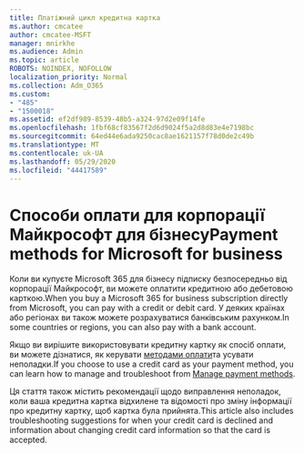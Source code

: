 ```yaml
---
title: Платіжний цикл кредитна картка
ms.author: cmcatee
author: cmcatee-MSFT
manager: mnirkhe
ms.audience: Admin
ms.topic: article
ROBOTS: NOINDEX, NOFOLLOW
localization_priority: Normal
ms.collection: Adm_O365
ms.custom:
- "485"
- "1500018"
ms.assetid: ef2df989-8539-48b5-a324-97d2e09f14fe
ms.openlocfilehash: 1fbf68cf83567f2d6d9024f5a2d8d83e4e7198bc
ms.sourcegitcommit: 64ed44e6ada9250cac8ae1621157f78d0de2c49b
ms.translationtype: MT
ms.contentlocale: uk-UA
ms.lasthandoff: 05/29/2020
ms.locfileid: "44417589"
---
```

# <a name="payment-methods-for-microsoft-for-business"></a><span data-ttu-id="fbd2d-102">Способи оплати для корпорації Майкрософт для бізнесу</span><span class="sxs-lookup"><span data-stu-id="fbd2d-102">Payment methods for Microsoft for business</span></span>

<span data-ttu-id="fbd2d-103">Коли ви купуєте Microsoft 365 для бізнесу підписку безпосередньо від корпорації Майкрософт, ви можете оплатити кредитною або дебетовою карткою.</span><span class="sxs-lookup"><span data-stu-id="fbd2d-103">When you buy a Microsoft 365 for business subscription directly from Microsoft, you can pay with a credit or debit card.</span></span> <span data-ttu-id="fbd2d-104">У деяких країнах або регіонах ви також можете розрахуватися банківським рахунком.</span><span class="sxs-lookup"><span data-stu-id="fbd2d-104">In some countries or regions, you can also pay with a bank account.</span></span>
  
<span data-ttu-id="fbd2d-105">Якщо ви вирішите використовувати кредитну картку як спосіб оплати, ви можете дізнатися, як керувати [методами оплати](https://docs.microsoft.com/microsoft-365/commerce/billing-and-payments/manage-payment-methods)та усувати неполадки.</span><span class="sxs-lookup"><span data-stu-id="fbd2d-105">If you choose to use a credit card as your payment method, you can learn how to manage and troubleshoot from [Manage payment methods](https://docs.microsoft.com/microsoft-365/commerce/billing-and-payments/manage-payment-methods).</span></span>
  
<span data-ttu-id="fbd2d-106">Ця стаття також містить рекомендації щодо виправлення неполадок, коли ваша кредитна картка відхилене та відомості про зміну інформації про кредитну картку, щоб картка була прийнята.</span><span class="sxs-lookup"><span data-stu-id="fbd2d-106">This article also includes troubleshooting suggestions for when your credit card is declined and information about changing credit card information so that the card is accepted.</span></span>